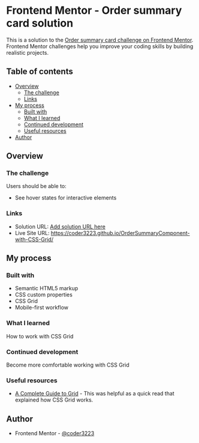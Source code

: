 # Frontend Mentor - Order summary card solution

This is a solution to the [Order summary card challenge on Frontend Mentor](https://www.frontendmentor.io/challenges/order-summary-component-QlPmajDUj). Frontend Mentor challenges help you improve your coding skills by building realistic projects. 

## Table of contents

- [Overview](#overview)
  - [The challenge](#the-challenge)
  - [Links](#links)
- [My process](#my-process)
  - [Built with](#built-with)
  - [What I learned](#what-i-learned)
  - [Continued development](#continued-development)
  - [Useful resources](#useful-resources)
- [Author](#author)

## Overview

### The challenge

Users should be able to:

- See hover states for interactive elements

### Links

- Solution URL: [Add solution URL here](https://your-solution-url.com)
- Live Site URL: https://coder3223.github.io/OrderSummaryComponent-with-CSS-Grid/

## My process

### Built with

- Semantic HTML5 markup
- CSS custom properties
- CSS Grid
- Mobile-first workflow

### What I learned

How to work with CSS Grid

### Continued development

Become more comfortable working with CSS Grid

### Useful resources

- [A Complete Guide to Grid](https://css-tricks.com/snippets/css/complete-guide-grid/) - This was helpful as a quick read that explained how CSS Grid works.


## Author

- Frontend Mentor - [@coder3223](https://www.frontendmentor.io/profile/coder3223)
